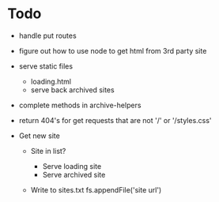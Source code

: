 # Todo

- handle put routes
- figure out how to use node to get html from 3rd party site
- serve static files
  - loading.html
  - serve back archived sites
- complete methods in archive-helpers
- return 404's for get requests that are not '/' or '/styles.css'


- Get new site
  - Site in list?
    - Serve loading site
    - Serve archived site
  
  - Write to sites.txt
    fs.appendFile('site url')
  

